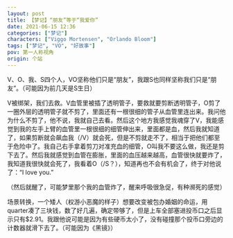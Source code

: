 ```yaml
---
layout: post
title: 【梦记】“朋友”等于“我爱你”
date: 2021-06-15 12:36
categories: ["梦记"]
characters: ["Viggo Mortensen", "Orlando Bloom"]
tags: ["梦记", "VO", "好故事"]
pov: 第一人称视角
origin: 个站
---
```


V、O、我、S四个人，VO坚称他们只是“朋友”，我跟S也同样坚称我们只是“朋友”。（可能因为前几天是S生日）

V被绑架，我们去救。V血管里被插了透明管子，要救就要剪断透明管子，O剪了一圈外层的透明管子就不剪了，里面还有一根很细的管子从血管里连出来。我问他为什么不剪了，他不说，我就自己去看。然后这个地方我感觉我魂穿了V，我能感觉到我的左手上臂的血管里一根很细的细管伸出来，里面都是血，然后我就知道了，如果剪断就会飙血我（/V）就会死，但是不剪就走不了，相当于把他们都至于危险中了。我自己右手拿着剪刀对准充血的细管，O叫我不要这么做，我还是剪下去了。然后我就感觉到血管在膨胀，里面的血压越来越高，血管很快就要炸了，我知道我很快就会死了，我看着O（/S？），知道再也不会有机会了，终于对他说了：“I love you.”

（然后就醒了，可能梦里那个我的血管炸了，醒来呼吸很急促，有种濒死的感觉）

场景转换，一个矮人（权游小恶魔的样子）想要改变被包办婚姻的命运，用quarter凑了三块钱，数了好几遍，确定带够了，但是上车全部塞进投币口之后显示只有$2.91。我跟他说可能是因为有些硬币太小了，没有碰撞那个投币口旁边的计数器就滑下去了。（可能因为《黑镜》）

